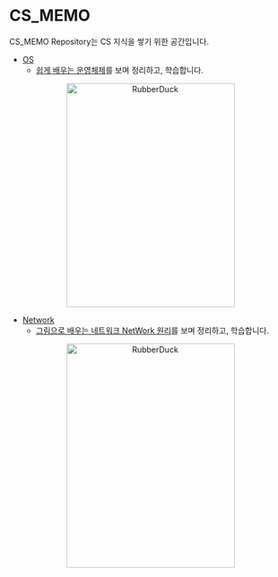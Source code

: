 # CS_MEMO
CS_MEMO Repository는 CS 지식을 쌓기 위한 공간입니다.
  - [OS](https://github.com/yeb0/CS_MEMO/tree/main/os)
    - [쉽게 배우는 운영체제](https://www.yes24.com/Product/Goods/62054527)를 보며 정리하고, 학습합니다.
<div align = "center">
<img src="https://github.com/yeb0/CS_MEMO/assets/119172260/d48ea494-9996-4712-ad6b-20b5ea603442" width="300px" height="400px" title="px(픽셀) 크기 설정" alt="RubberDuck"></img><br/>
</div>

   - [Network]()
     - [그림으로 배우는 네트워크 NetWork 원리](https://www.yes24.com/Product/Goods/88244509)를 보며 정리하고, 학습합니다.
<div align = "center">
<img src="https://github.com/yeb0/CS_MEMO/assets/119172260/28586f13-b008-4131-859c-c559b14cfe6a" width="300px" height="400px" title="px(픽셀) 크기 설정" alt="RubberDuck"></img><br/>
</div>
